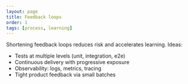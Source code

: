 ```yaml
---
layout: page
title: Feedback loops
order: 1
tags: [process, learning]
---
```


Shortening feedback loops reduces risk and accelerates learning. Ideas:

- Tests at multiple levels (unit, integration, e2e)
- Continuous delivery with progressive exposure
- Observability: logs, metrics, tracing
- Tight product feedback via small batches
